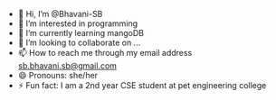 - 👋 Hi, I’m @Bhavani-SB
- 👀 I’m interested in programming
- 🌱 I’m currently learning mangoDB
- 💞️ I’m looking to collaborate on ...
- 📫 How to reach me through my email address sb.bhavani.sb@gmail.com
- 😄 Pronouns: she/her
- ⚡ Fun fact: I am a 2nd year CSE student at pet engineering college

<!---
Bhavani-SB/Bhavani-SB is a ✨ special ✨ repository because its `README.md` (this file) appears on your GitHub profile.
You can click the Preview link to take a look at your changes.
--->
